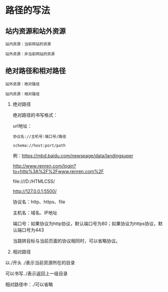 # 路径的写法


## 站内资源和站外资源

    站内资源：当前网站的资源

    站外资源：非当前网站的资源


## 绝对路径和相对路径

    站外资源：绝对路径
    
    站内资源：相对路径

1. 绝对路径

    绝对路径的书写格式：

    url地址：

    ```
    协议名://主机号:端口号/路径

    schema://host:port/path
    ```

    例：https://mbd.baidu.com/newspage/data/landingsuper

    http://www.renren.com/login?to=http%3A%2F%2Fwww.renren.com%2F

    file:///D:/HTMLCSS/

    http://127.0.0.1:5500/

    协议名：http、https、file

    主机名：域名、IP地址

    端口号：如果协议为http协议，默认端口号为80；如果协议为https协议，默认端口号为443

    当跳转目标与当前页面的协议相同时，可以省略协议。


2. 相对路径

以./开头  ./表示当前资源所在的目录

可以书写../表示返回上一级目录

相对路径中：./可以省略